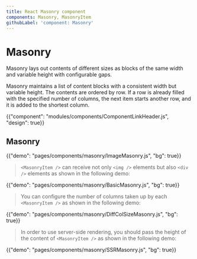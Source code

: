 ```yaml
---
title: React Masonry component
components: Masonry, MasonryItem
githubLabel: 'component: Masonry'
---
```


# Masonry

<p class="description">Masonry lays out contents of different sizes as blocks of the same width and variable height with configurable gaps.</p>

Masonry maintains a list of content blocks with a consistent width but variable height. The contents are ordered by row. If a row is already filled with the specified number of columns, the next item starts another row, and it is added to the shortest column.

{{"component": "modules/components/ComponentLinkHeader.js", "design": true}}

## Masonry

{{"demo": "pages/components/masonry/ImageMasonry.js", "bg": true}}

> `<MasonryItem />` can receive not only `<img />` elements but also `<div />` elements as shown in the following demo:

{{"demo": "pages/components/masonry/BasicMasonry.js", "bg": true}}

> You can configure the number of columns taken up by each `<MasonryItem />` as shown in the following demo:

{{"demo": "pages/components/masonry/DiffColSizeMasonry.js", "bg": true}}

> In order to use server-side rendering, you should pass the height of the content of `<MasonryItem />` as shown in the following demo:

{{"demo": "pages/components/masonry/SSRMasonry.js", "bg": true}}
